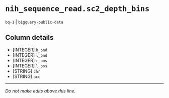 # `nih_sequence_read.sc2_depth_bins`
`bq-1` | `bigquery-public-data`

## Column details
* [INTEGER]   `h_bnd`
* [INTEGER]   `l_bnd`
* [INTEGER]   `r_pos`
* [INTEGER]   `l_pos`
* [STRING]    `chr`
* [STRING]    `acc`

-------------------------------------------------------------------------------
*Do not make edits above this line.*
